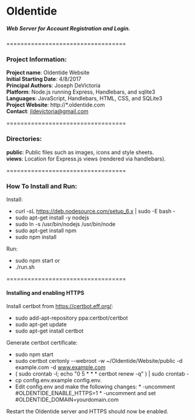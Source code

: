 # Oldentide

##### Web Server for Account Registration and Login.

==================================

### Project Information:

**Project name**: Oldentide Website<br>
**Initial Starting Date**: 4/8/2017<br>
**Principal Authors**: Joseph DeVictoria<br>
**Platform**: Node.js running Express, Handlebars, and sqlite3<br>
**Languages**: JavaScript, Handlebars, HTML, CSS, and SQLite3<br>
**Project Website**: http://*.oldentide.com<br>
**Contact**: jldevictoria@gmail.com

==================================

### Directories:

**public**:             Public files such as images, icons and style sheets.<br>
**views**:              Location for Express.js views (rendered via handlebars).<br>

==================================

### How To Install and Run:

Install:

* curl -sL https://deb.nodesource.com/setup_6.x | sudo -E bash -
* sudo apt-get install -y nodejs
* sudo ln -s /usr/bin/nodejs /usr/bin/node
* sudo apt-get install npm
* sudo npm install

Run:

* sudo npm start
or
* ./run.sh

==================================

#### Installing and enabling HTTPS

Install certbot from https://certbot.eff.org/:

* sudo add-apt-repository ppa:certbot/certbot
* sudo apt-get update
* sudo apt-get install certbot

Generate certbot certificate:

* sudo npm start
* sudo certbot certonly --webroot -w ~/Oldentide/Website/public -d example.com -d www.example.com
* ( sudo crontab -l; echo "0 5 * * * certbot renew -q" ) | sudo crontab -
* cp config.env.example config.env.
* Edit config.env and make the following changes:
        * -uncomment #OLDENTIDE_ENABLE_HTTPS=1
        * -uncomment and set #OLDENTIDE_DOMAIN=yourdomain.com

Restart the Oldentide server and HTTPS should now be enabled.
